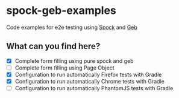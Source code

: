 # spock-geb-examples

Code examples for e2e testing using [Spock](http://spockframework.org/) and [Geb](http://www.gebish.org/)

## What can you find here?
- [x] Complete form filling using pure spock and geb
- [ ] Complete form filling using Page Object
- [x] Configuration to run automatically Firefox tests with Gradle
- [x] Configuration to run automatically Chrome tests with Gradle
- [ ] Configuration to run automatically PhantomJS tests with Gradle
